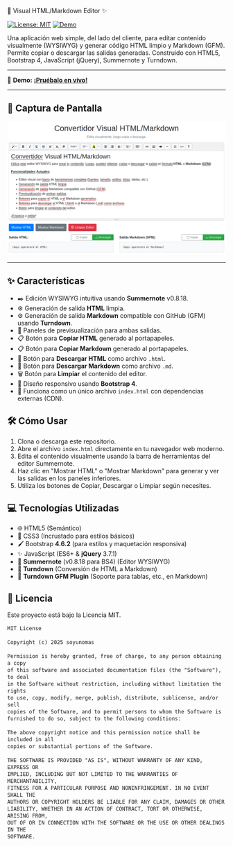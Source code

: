 📄 Visual HTML/Markdown Editor ✨

[![License: MIT](https://img.shields.io/badge/License-MIT-yellow.svg)](https://opensource.org/licenses/MIT) [![Demo](https://img.shields.io/badge/Demo-Live!-brightgreen)](https://soyunomas.github.io/Visual-HTML-Markdown-Editor/index.html)

Una aplicación web simple, del lado del cliente, para editar contenido visualmente (WYSIWYG) y generar código HTML limpio y Markdown (GFM). Permite copiar o descargar las salidas generadas. Construido con HTML5, Bootstrap 4, JavaScript (jQuery), Summernote y Turndown.

---

🚀 **Demo:** [**¡Pruébalo en vivo!**](https://soyunomas.github.io/Visual-HTML-Markdown-Editor/index.html)

---

## 📸 Captura de Pantalla

![Screenshot de la aplicación Visual HTML/Markdown Editor](screenshot.png)

---

## ✨ Características

*   ✒️ Edición WYSIWYG intuitiva usando **Summernote** v0.8.18.
*   ⚙️ Generación de salida **HTML** limpia.
*   ⚙️ Generación de salida **Markdown** compatible con GitHub (GFM) usando **Turndown**.
*   👀 Paneles de previsualización para ambas salidas.
*   📋 Botón para **Copiar HTML** generado al portapapeles.
*   📋 Botón para **Copiar Markdown** generado al portapapeles.
*   💾 Botón para **Descargar HTML** como archivo `.html`.
*   💾 Botón para **Descargar Markdown** como archivo `.md`.
*   🗑️ Botón para **Limpiar** el contenido del editor.
*   📱 Diseño responsivo usando **Bootstrap 4**.
*   📄 Funciona como un único archivo `index.html` con dependencias externas (CDN).

## 🛠️ Cómo Usar

1.  Clona o descarga este repositorio.
2.  Abre el archivo `index.html` directamente en tu navegador web moderno.
3.  Edita el contenido visualmente usando la barra de herramientas del editor Summernote.
4.  Haz clic en "Mostrar HTML" o "Mostrar Markdown" para generar y ver las salidas en los paneles inferiores.
5.  Utiliza los botones de Copiar, Descargar o Limpiar según necesites.

## 💻 Tecnologías Utilizadas

*   🌐 HTML5 (Semántico)
*   🎨 CSS3 (Incrustado para estilos básicos)
*   🖌️ Bootstrap **4.6.2** (para estilos y maquetación responsiva)
*   ✨ JavaScript (ES6+ & **jQuery** 3.7.1)
*   📝 **Summernote** (v0.8.18 para BS4) (Editor WYSIWYG)
*   🔄 **Turndown** (Conversión de HTML a Markdown)
*   🔌 **Turndown GFM Plugin** (Soporte para tablas, etc., en Markdown)

## 📄 Licencia

Este proyecto está bajo la Licencia MIT.

```text
MIT License

Copyright (c) 2025 soyunomas

Permission is hereby granted, free of charge, to any person obtaining a copy
of this software and associated documentation files (the "Software"), to deal
in the Software without restriction, including without limitation the rights
to use, copy, modify, merge, publish, distribute, sublicense, and/or sell
copies of the Software, and to permit persons to whom the Software is
furnished to do so, subject to the following conditions:

The above copyright notice and this permission notice shall be included in all
copies or substantial portions of the Software.

THE SOFTWARE IS PROVIDED "AS IS", WITHOUT WARRANTY OF ANY KIND, EXPRESS OR
IMPLIED, INCLUDING BUT NOT LIMITED TO THE WARRANTIES OF MERCHANTABILITY,
FITNESS FOR A PARTICULAR PURPOSE AND NONINFRINGEMENT. IN NO EVENT SHALL THE
AUTHORS OR COPYRIGHT HOLDERS BE LIABLE FOR ANY CLAIM, DAMAGES OR OTHER
LIABILITY, WHETHER IN AN ACTION OF CONTRACT, TORT OR OTHERWISE, ARISING FROM,
OUT OF OR IN CONNECTION WITH THE SOFTWARE OR THE USE OR OTHER DEALINGS IN THE
SOFTWARE.

